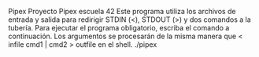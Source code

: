 Pipex
Proyecto Pipex escuela 42
Este programa utiliza los archivos de entrada y salida para redirigir STDIN (<), STDOUT (>) y dos comandos a la tubería. Para ejecutar el programa obligatorio, escriba el comando a continuación. Los argumentos se procesarán de la misma manera que < infile cmd1 | cmd2 > outfile en el shell.
./pipex <infile> <cmd1> <cmd2> <outfile>
